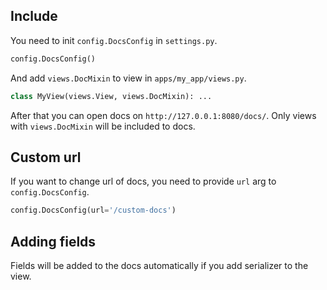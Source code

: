 ## Include
You need to init ``config.DocsConfig`` in ``settings.py``.

```python
config.DocsConfig()
```

And add ``views.DocMixin`` to view in ``apps/my_app/views.py``.

```python
class MyView(views.View, views.DocMixin): ...
```

After that you can open docs on ``http://127.0.0.1:8080/docs/``.
Only views with ``views.DocMixin`` will be included to docs.

## Custom url
If you want to change url of docs, you need to provide ``url`` arg to ``config.DocsConfig``.

```python
config.DocsConfig(url='/custom-docs')
```

## Adding fields
Fields will be added to the docs automatically if you add serializer to the view.
